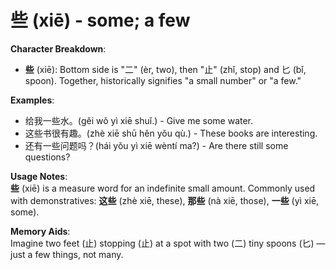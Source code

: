 # **些 (xiē) - some; a few**

**Character Breakdown**:  
- **些** (xiē): Bottom side is "二" (èr, two), then "止" (zhǐ, stop) and 匕 (bǐ, spoon). Together, historically signifies "a small number" or "a few."

**Examples**:  
- 给我一些水。(gěi wǒ yì xiē shuǐ.) - Give me some water.  
- 这些书很有趣。(zhè xiē shū hěn yǒu qù.) - These books are interesting.  
- 还有一些问题吗？(hái yǒu yì xiē wèntí ma?) - Are there still some questions?

**Usage Notes**:  
**些** (xiē) is a measure word for an indefinite small amount. Commonly used with demonstratives: **这些** (zhè xiē, these), **那些** (nà xiē, those), **一些** (yì xiē, some).

**Memory Aids**:  
Imagine two feet (止) stopping (止) at a spot with two (二) tiny spoons (匕) — just a few things, not many.

